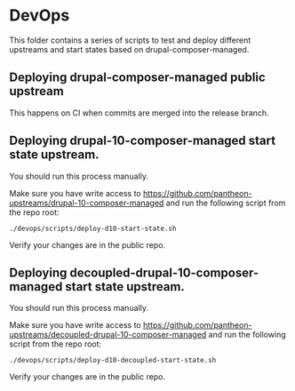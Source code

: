 # DevOps

This folder contains a series of scripts to test and deploy different upstreams and start states based on drupal-composer-managed.

## Deploying drupal-composer-managed public upstream

This happens on CI when commits are merged into the release branch.

## Deploying drupal-10-composer-managed start state upstream.

You should run this process manually.

Make sure you have write access to https://github.com/pantheon-upstreams/drupal-10-composer-managed and run the following script from the repo root:

```
./devops/scripts/deploy-d10-start-state.sh
```

Verify your changes are in the public repo.

## Deploying decoupled-drupal-10-composer-managed start state upstream.

You should run this process manually.

Make sure you have write access to https://github.com/pantheon-upstreams/decoupled-drupal-10-composer-managed and run the following script from the repo root:

```
./devops/scripts/deploy-d10-decoupled-start-state.sh
```

Verify your changes are in the public repo.